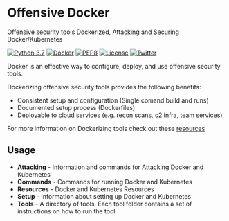 # Offensive Docker

Offensive security tools Dockerized, Attacking and Securing Docker/Kubernetes

[![Python 3.7](https://img.shields.io/badge/python-3.7-FADA5E.svg?logo=python)](https://www.python.org/) 
[![Docker](https://img.shields.io/badge/docker-required-0db7ed.svg?logo=docker)](https://www.docker.com/) [![PEP8](https://img.shields.io/badge/code%20style-pep8-red.svg)](https://www.python.org/dev/peps/pep-0008/) [![License](https://img.shields.io/badge/license-GPL3-lightgrey.svg)](https://www.gnu.org/licenses/gpl-3.0.en.html) [![Twitter](https://img.shields.io/badge/twitter-sneakerhax-38A1F3?logo=twitter)](https://twitter.com/sneakerhax)


Docker is an effective way to configure, deploy, and use offensive security tools. 

Dockerizing offensive security tools provides the following benefits:

* Consistent setup and configuration (Single comand build and runs)
* Documented setup process (Dockerfiles)
* Deployable to cloud services (e.g. recon scans, c2 infra, team services)

For more information on Dockerizing tools check out these [resources](https://github.com/sneakerhax/OffensiveDocker/blob/main/Resources/Resources.md)

## Usage

* **Attacking** - Information and commands for Attacking Docker and Kubernetes
* **Commands** - Commands for running Docker and Kubernetes
* **Resources** - Docker and Kubernetes Resources
* **Setup** - Information about setting up Docker and Kubernetes
* **Tools** - A directory of tools. Each tool folder contains a set of instructions on how to run the tool
